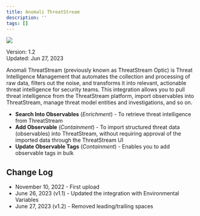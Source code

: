 ```yaml
---
title: Anomali ThreatStream
description: ''
tags: []
---
```


![](/img/platform-services/automation-service/app-central/logos/anomali-threatstream.png)

Version: 1.2  
Updated: Jun 27, 2023

Anomali ThreatStream (previously known as ThreatStream Optic) is Threat Intelligence Management that automates the collection and processing of raw data, filters out the noise, and transforms it into relevant, actionable threat intelligence for security teams. This integration allows you to pull threat intelligence from the ThreatStream platform, import observables into ThreatStream, manage threat model entities and investigations, and so on.

  


* **Search Into Observables** (*Enrichment*) - To retrieve threat intelligence from ThreatStream
* **Add Observable** (*Containment*) - To import structured threat data (observables) into ThreatStream, without requiring approval of the imported data through the ThreatStream UI
* **Update Observable Tags** (*Containment*) - Enables you to add observable tags in bulk

## Change Log

* November 10, 2022 - First upload
* June 26, 2023 (v1.1) - Updated the integration with Environmental Variables
* June 27, 2023 (v1.2) - Removed leading/trailing spaces
